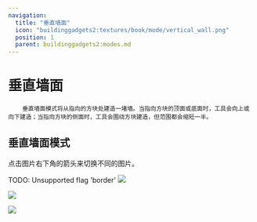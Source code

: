```yaml
---
navigation:
  title: "垂直墙面"
  icon: "buildinggadgets2:textures/book/mode/vertical_wall.png"
  position: 1
  parent: buildinggadgets2:modes.md
---
```


# 垂直墙面

        垂直墙面模式将从指向的方块处建造一堵墙。当指向方块的顶面或底面时，工具会向上或向下建造；当指向方块的侧面时，工具会围绕方块建造，但范围都会缩短一半。

## 垂直墙面模式

点击图片右下角的箭头来切换不同的图片。

TODO: Unsupported flag 'border'
![](vertwall2.png)

![](vertwall4.png)

![](vertwall3.png)

